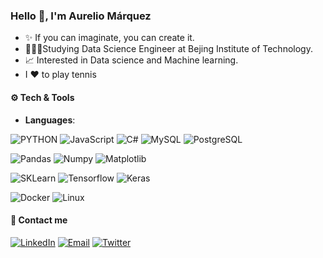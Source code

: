 <h3 align="left">Hello 👋, I'm Aurelio Márquez</h3>

- ✨ If you can imaginate, you can create it.
- 👨🏻‍🎓Studying Data Science Engineer at Bejing Institute of Technology.
- 📈 Interested in Data science and Machine learning.
- I ❤️ to play tennis
<!---- ✨ Constantly learning and taking notes on [my Blog](www.url.com).   ---->

 
<div align="left">
<h4 align="left"> ⚙️ Tech & Tools</h4>
 
- **Languages**:

![PYTHON](http://img.shields.io/badge/-Python-001F99?style=flat&logo=python&logoColor=white)
![JavaScript](https://img.shields.io/badge/-JavaScript-001F99?style=flat&logo=JavaScript&logoColor=white)
![C#](http://img.shields.io/badge/-C%23%20-001F99?style=flat&logo=csharp&logoColor=white)
![MySQL](http://img.shields.io/badge/-MySQL-001F99?style=flat&logo=mysql&logoColor=white)
![PostgreSQL](http://img.shields.io/badge/-PostgreSQL-001F99?style=flat&logo=postgresql&logoColor=white)

![Pandas](http://img.shields.io/badge/-Pandas-001F99?style=flat&logo=pandas&logoColor=white)
![Numpy](http://img.shields.io/badge/-Numpy-001F99?style=flat&logo=numpy&logoColor=white)
![Matplotlib](http://img.shields.io/badge/-Matplotlib-001F99?style=flat&logo=matplotlib&logoColor=white)

![SKLearn](http://img.shields.io/badge/-SKLearn-001F99?style=flat&logo=scikit-learn&logoColor=white)
![Tensorflow](https://img.shields.io/badge/-Tensorflow-001F99?style=flat&logo=tensorflow&logoColor=white)
![Keras](http://img.shields.io/badge/-Keras-001F99?style=flat&logo=keras&logoColor=white)
<!--- ![PyTorch](http://img.shields.io/badge/-PyTorch-001F99?style=flat&logo=pytorch&logoColor=white) --->


![Docker](http://img.shields.io/badge/-Docker-001F99?style=flat&logo=Docker&logoColor=white)
![Linux](http://img.shields.io/badge/-Linux-001F99?style=flat&logo=linux&logoColor=white)


<h4 align="left"> 🎈 Contact me </h4>

<a href="https://www.linkedin.com/in/aurcode/" target="_blank"><img alt="LinkedIn" src="https://img.shields.io/badge/-Linkedin-0066FF?logo=linkedin&logoColor=white"></a>    <a href="mailto:aurelio3927@gmail.com" target="_blank"><img alt="Email" src="https://img.shields.io/badge/-Email-0066FF?logo=gmail&logoColor=white"></a>   <a href="https://www.twitter.com/aurcode_" target="_blank"><img alt="Twitter" src="https://img.shields.io/badge/-Twitter-0066FF?logo=twitter&logoColor=white"></a>
